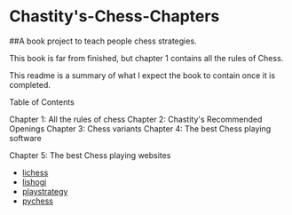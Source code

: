 # Chastity's-Chess-Chapters

##A book project to teach people chess strategies.

This book is far from finished, but chapter 1 contains all the rules of Chess.

This readme is a summary of what I expect the book to contain once it is completed.

Table of Contents

Chapter 1: All the rules of chess
Chapter 2: Chastity's Recommended Openings
Chapter 3: Chess variants
Chapter 4: The best Chess playing software

Chapter 5: The best Chess playing websites

- [lichess](https://lichess.org/)
- [lishogi](https://lishogi.org/)
- [playstrategy](https://playstrategy.org/)
- [pychess](https://www.pychess.org/)
